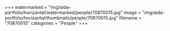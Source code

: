 +++
watermarked = "img/aida-portfolio/horizantal/watermarked/people/70870015.jpg"
image = "img/aida-portfolio/horizantal/thumbnails/people/70870015.jpg"
filename = "70870015"
categories = "People"
+++
